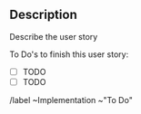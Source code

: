 ## Description

Describe the user story

To Do's to finish this user story:

- [ ] TODO
- [ ] TODO

/label ~Implementation ~"To Do"
